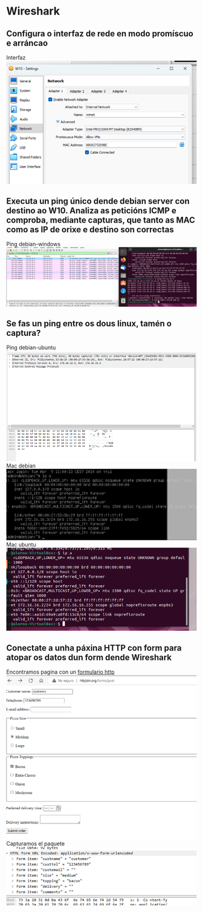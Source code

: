 # Wireshark
## Configura o interfaz de rede en modo promíscuo e arráncao
Interfaz
![Interfaz](./img/interfaz.png)
## Executa un ping único dende debian server con destino ao W10. Analiza as peticións ICMP e comproba, mediante capturas, que tanto as MAC como as IP de orixe e destino son correctas
Ping debian-windows
![Ping debian-windows](./img/ping%20debian-windows.png)
## Se fas un ping entre os dous linux, tamén o captura?
Ping debian-ubuntu
![Ping debian-ubuntu](./img/ping%20debian-ubuntu.png)
Mac debian
![Mac debian](./img/mac%20debian.png)
Mac ubuntu
![Mac ubuntu](./img/mac%20ubuntu.png)
## Conectate a unha páxina HTTP con form para atopar os datos dun form dende Wireshark
Encontramos pagina con un [formulario http](http://httpbin.org/forms/post)
![Http form](./img/httpform.png)
Capturamos el paquete
![caputre](./img/capture%20form.png)
